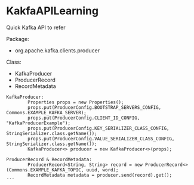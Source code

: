 # KakfaAPILearning

Quick Kafka API to refer

Package:
 - org.apache.kafka.clients.producer

Class:
 - KafkaProducer
 - ProducerRecord
 - RecordMetadata

```
KafkaProducer:
        Properties props = new Properties();
        props.put(ProducerConfig.BOOTSTRAP_SERVERS_CONFIG, Commons.EXAMPLE_KAFKA_SERVER);
        props.put(ProducerConfig.CLIENT_ID_CONFIG, "KafkaProducerExample");
        props.put(ProducerConfig.KEY_SERIALIZER_CLASS_CONFIG, StringSerializer.class.getName());
        props.put(ProducerConfig.VALUE_SERIALIZER_CLASS_CONFIG, StringSerializer.class.getName());
        KafkaProducer<> producer = new KafkaProducer<>(props);

ProducerRecord & RecordMetadata:
        ProducerRecord<String, String> record = new ProducerRecord<>(Commons.EXAMPLE_KAFKA_TOPIC, uuid, word);
        RecordMetadata metadata = producer.send(record).get();
´´´